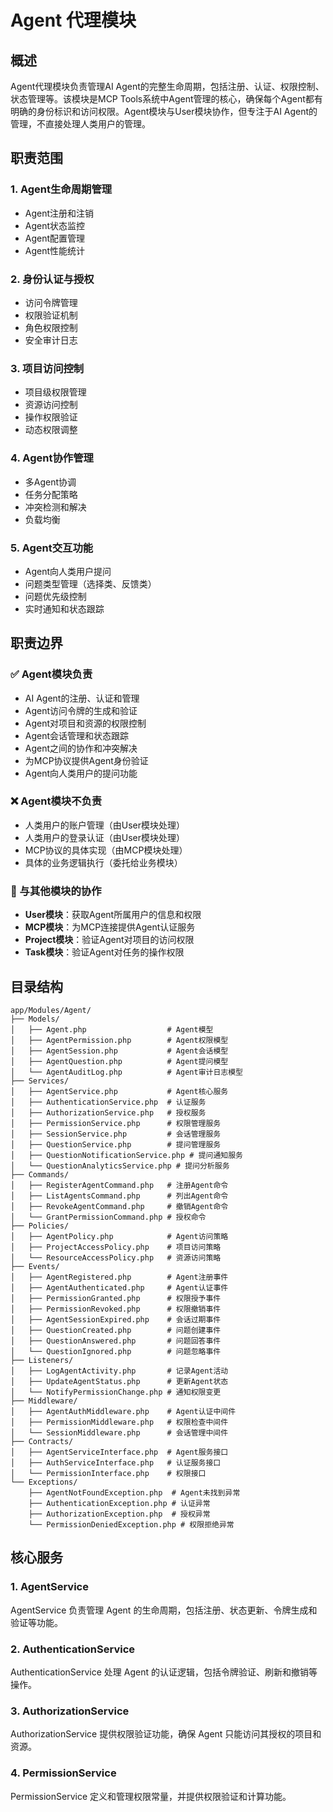 # Agent 代理模块

## 概述

Agent代理模块负责管理AI Agent的完整生命周期，包括注册、认证、权限控制、状态管理等。该模块是MCP Tools系统中Agent管理的核心，确保每个Agent都有明确的身份标识和访问权限。Agent模块与User模块协作，但专注于AI Agent的管理，不直接处理人类用户的管理。

## 职责范围

### 1. Agent生命周期管理
- Agent注册和注销
- Agent状态监控
- Agent配置管理
- Agent性能统计

### 2. 身份认证与授权
- 访问令牌管理
- 权限验证机制
- 角色权限控制
- 安全审计日志

### 3. 项目访问控制
- 项目级权限管理
- 资源访问控制
- 操作权限验证
- 动态权限调整

### 4. Agent协作管理
- 多Agent协调
- 任务分配策略
- 冲突检测和解决
- 负载均衡

### 5. Agent交互功能
- Agent向人类用户提问
- 问题类型管理（选择类、反馈类）
- 问题优先级控制
- 实时通知和状态跟踪

## 职责边界

### ✅ Agent模块负责
- AI Agent的注册、认证和管理
- Agent访问令牌的生成和验证
- Agent对项目和资源的权限控制
- Agent会话管理和状态跟踪
- Agent之间的协作和冲突解决
- 为MCP协议提供Agent身份验证
- Agent向人类用户的提问功能

### ❌ Agent模块不负责
- 人类用户的账户管理（由User模块处理）
- 人类用户的登录认证（由User模块处理）
- MCP协议的具体实现（由MCP模块处理）
- 具体的业务逻辑执行（委托给业务模块）

### 🔄 与其他模块的协作
- **User模块**：获取Agent所属用户的信息和权限
- **MCP模块**：为MCP连接提供Agent认证服务
- **Project模块**：验证Agent对项目的访问权限
- **Task模块**：验证Agent对任务的操作权限

## 目录结构

```
app/Modules/Agent/
├── Models/
│   ├── Agent.php                  # Agent模型
│   ├── AgentPermission.php        # Agent权限模型
│   ├── AgentSession.php           # Agent会话模型
│   ├── AgentQuestion.php          # Agent提问模型
│   └── AgentAuditLog.php          # Agent审计日志模型
├── Services/
│   ├── AgentService.php           # Agent核心服务
│   ├── AuthenticationService.php  # 认证服务
│   ├── AuthorizationService.php   # 授权服务
│   ├── PermissionService.php      # 权限管理服务
│   ├── SessionService.php         # 会话管理服务
│   ├── QuestionService.php        # 提问管理服务
│   ├── QuestionNotificationService.php # 提问通知服务
│   └── QuestionAnalyticsService.php # 提问分析服务
├── Commands/
│   ├── RegisterAgentCommand.php   # 注册Agent命令
│   ├── ListAgentsCommand.php      # 列出Agent命令
│   ├── RevokeAgentCommand.php     # 撤销Agent命令
│   └── GrantPermissionCommand.php # 授权命令
├── Policies/
│   ├── AgentPolicy.php            # Agent访问策略
│   ├── ProjectAccessPolicy.php    # 项目访问策略
│   └── ResourceAccessPolicy.php   # 资源访问策略
├── Events/
│   ├── AgentRegistered.php        # Agent注册事件
│   ├── AgentAuthenticated.php     # Agent认证事件
│   ├── PermissionGranted.php      # 权限授予事件
│   ├── PermissionRevoked.php      # 权限撤销事件
│   ├── AgentSessionExpired.php    # 会话过期事件
│   ├── QuestionCreated.php        # 问题创建事件
│   ├── QuestionAnswered.php       # 问题回答事件
│   └── QuestionIgnored.php        # 问题忽略事件
├── Listeners/
│   ├── LogAgentActivity.php       # 记录Agent活动
│   ├── UpdateAgentStatus.php      # 更新Agent状态
│   └── NotifyPermissionChange.php # 通知权限变更
├── Middleware/
│   ├── AgentAuthMiddleware.php    # Agent认证中间件
│   ├── PermissionMiddleware.php   # 权限检查中间件
│   └── SessionMiddleware.php      # 会话管理中间件
├── Contracts/
│   ├── AgentServiceInterface.php  # Agent服务接口
│   ├── AuthServiceInterface.php   # 认证服务接口
│   └── PermissionInterface.php    # 权限接口
└── Exceptions/
    ├── AgentNotFoundException.php  # Agent未找到异常
    ├── AuthenticationException.php # 认证异常
    ├── AuthorizationException.php  # 授权异常
    └── PermissionDeniedException.php # 权限拒绝异常
```

## 核心服务

### 1. AgentService

AgentService 负责管理 Agent 的生命周期，包括注册、状态更新、令牌生成和验证等功能。

### 2. AuthenticationService

AuthenticationService 处理 Agent 的认证逻辑，包括令牌验证、刷新和撤销等操作。

### 3. AuthorizationService

AuthorizationService 提供权限验证功能，确保 Agent 只能访问其授权的项目和资源。

### 4. PermissionService

PermissionService 定义和管理权限常量，并提供权限验证和计算功能。

<?php

namespace App\Modules\Agent\Services;

class AuthorizationService
{
    /**
     * 检查项目访问权限
     */
    public function canAccessProject(Agent $agent, int $projectId): bool;

    /**
     * 检查操作权限
     */
    public function canPerformAction(Agent $agent, string $action): bool;

    /**
     * 检查资源访问权限
     */
    public function canAccessResource(Agent $agent, string $resource): bool;

    /**
     * 获取Agent权限列表
     */
    public function getPermissions(Agent $agent): array;

    /**
     * 授予权限
     */
    public function grantPermission(Agent $agent, string $permission, array $scope = []): bool;

    /**
     * 撤销权限
     */
    public function revokePermission(Agent $agent, string $permission): bool;

    /**
     * 检查权限范围
     */
    public function checkScope(Agent $agent, string $permission, array $context): bool;
}
## Agent模型扩展

### Agent权限模型

Agent权限模型用于管理Agent的权限，包括权限的授予、验证和范围检查。

### Agent会话模型

Agent会话模型用于管理Agent的会话状态，包括会话的创建、更新和终止。

## 权限策略

### Agent访问策略

Agent访问策略定义了用户对Agent的查看、更新、删除和权限管理权限。

### 项目访问策略

项目访问策略定义了Agent对项目的访问权限和操作权限。

## 命令行工具

### 注册Agent命令

注册Agent命令用于通过命令行注册新的Agent，并生成访问令牌。

## 事件和监听器

### Agent事件

Agent事件包括注册、认证和权限授予等关键操作的事件定义。

### 事件监听器

事件监听器用于响应Agent事件，如记录活动日志和更新Agent状态。

## 中间件

### Agent认证中间件

Agent认证中间件用于验证Agent的访问令牌并管理会话状态。

## 配置管理

配置管理定义了Agent模块的令牌、会话、权限和速率限制等关键参数。

**相关文档**：
- [Agent提问功能设计](./docs/Agent提问功能设计.md)
- [MCP协议模块](./MCP协议概述.md)
- [项目模块](./project.md)
- [任务模块](./task.md)
